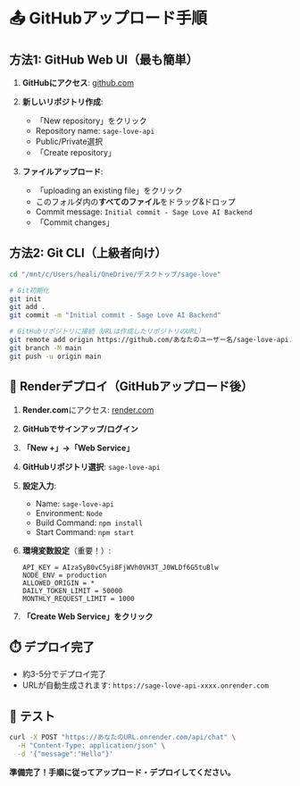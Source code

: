 # 📤 GitHubアップロード手順

## 方法1: GitHub Web UI（最も簡単）

1. **GitHubにアクセス**: [github.com](https://github.com)
2. **新しいリポジトリ作成**:
   - 「New repository」をクリック
   - Repository name: `sage-love-api`
   - Public/Private選択
   - 「Create repository」

3. **ファイルアップロード**:
   - 「uploading an existing file」をクリック
   - このフォルダ内の**すべてのファイル**をドラッグ&ドロップ
   - Commit message: `Initial commit - Sage Love AI Backend`
   - 「Commit changes」

## 方法2: Git CLI（上級者向け）

```bash
cd "/mnt/c/Users/heali/OneDrive/デスクトップ/sage-love"

# Git初期化
git init
git add .
git commit -m "Initial commit - Sage Love AI Backend"

# GitHubリポジトリに接続（URLは作成したリポジトリのURL）
git remote add origin https://github.com/あなたのユーザー名/sage-love-api.git
git branch -M main
git push -u origin main
```

## 🚀 Renderデプロイ（GitHubアップロード後）

1. **Render.com**にアクセス: [render.com](https://render.com)
2. **GitHubでサインアップ/ログイン**
3. **「New +」→「Web Service」**
4. **GitHubリポジトリ選択**: `sage-love-api`
5. **設定入力**:
   - Name: `sage-love-api`
   - Environment: `Node`
   - Build Command: `npm install`
   - Start Command: `npm start`

6. **環境変数設定**（重要！）:
   ```
   API_KEY = AIzaSyB0vC5yi8FjWVh0VH3T_J0WLDf6G5tuBlw
   NODE_ENV = production
   ALLOWED_ORIGIN = *
   DAILY_TOKEN_LIMIT = 50000
   MONTHLY_REQUEST_LIMIT = 1000
   ```

7. **「Create Web Service」をクリック**

## ⏱️ デプロイ完了

- 約3-5分でデプロイ完了
- URLが自動生成されます: `https://sage-love-api-xxxx.onrender.com`

## 🧪 テスト

```bash
curl -X POST "https://あなたのURL.onrender.com/api/chat" \
  -H "Content-Type: application/json" \
  -d '{"message":"Hello"}'
```

**準備完了！手順に従ってアップロード・デプロイしてください。**